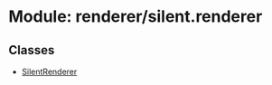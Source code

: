 # Module: renderer/silent.renderer

## Classes

- [SilentRenderer](../classes/renderer_silent_renderer.SilentRenderer.md)
